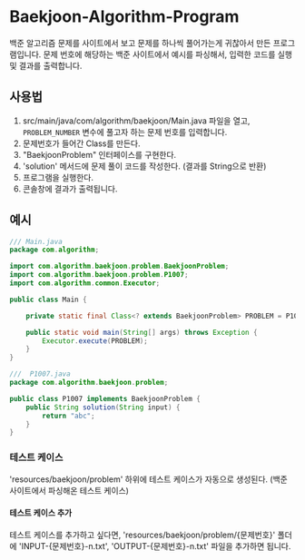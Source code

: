 # Baekjoon-Algorithm-Program
백준 알고리즘 문제를 사이트에서 보고 문제를 하나씩 풀어가는게 귀찮아서 만든 프로그램입니다.
문제 번호에 해당하는 백준 사이트에서 예시를 파싱해서, 입력한 코드를 실행 및 결과를 출력합니다.

## 사용법
1. src/main/java/com/algorithm/baekjoon/Main.java 파일을 열고, `PROBLEM_NUMBER` 변수에 풀고자 하는 문제 번호를 입력합니다.
2. 문제번호가 들어간 Class를 만든다.
3. "BaekjoonProblem" 인터페이스를 구현한다.
4. 'solution' 메서드에 문제 풀이 코드를 작성한다. (결과를 String으로 반환)
5. 프로그램을 실행한다.
6. 콘솔창에 결과가 출력됩니다.

## 예시
```java
/// Main.java
package com.algorithm;

import com.algorithm.baekjoon.problem.BaekjoonProblem;
import com.algorithm.baekjoon.problem.P1007;
import com.algorithm.common.Executor;

public class Main {

    private static final Class<? extends BaekjoonProblem> PROBLEM = P1007.class; // 문제 번호에 해당하는 Class로 변경

    public static void main(String[] args) throws Exception {
        Executor.execute(PROBLEM);
    }
}
```
```java
///  P1007.java
package com.algorithm.baekjoon.problem;

public class P1007 implements BaekjoonProblem {
    public String solution(String input) {
        return "abc";
    }
}
```

### 테스트 케이스
'resources/baekjoon/problem' 하위에 테스트 케이스가 자동으로 생성된다. (백준 사이트에서 파싱해온 테스트 케이스)

#### 테스트 케이스 추가
테스트 케이스를 추가하고 싶다면, 'resources/baekjoon/problem/{문제번호}' 폴더에 'INPUT-{문제번호}-n.txt', 'OUTPUT-{문제번호}-n.txt' 파일을 추가하면 됩니다.